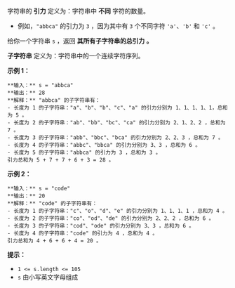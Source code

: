 字符串的 **引力** 定义为：字符串中 **不同** 字符的数量。

  * 例如，`"abbca"` 的引力为 `3` ，因为其中有 `3` 个不同字符 `'a'`、`'b'` 和 `'c'` 。

给你一个字符串 `s` ，返回 **其所有子字符串的总引力** **。**

**子字符串** 定义为：字符串中的一个连续字符序列。



**示例 1：**

    
    
    **输入：** s = "abbca"
    **输出：** 28
    **解释：** "abbca" 的子字符串有：
    - 长度为 1 的子字符串："a"、"b"、"b"、"c"、"a" 的引力分别为 1、1、1、1、1，总和为 5 。
    - 长度为 2 的子字符串："ab"、"bb"、"bc"、"ca" 的引力分别为 2、1、2、2 ，总和为 7 。
    - 长度为 3 的子字符串："abb"、"bbc"、"bca" 的引力分别为 2、2、3 ，总和为 7 。
    - 长度为 4 的子字符串："abbc"、"bbca" 的引力分别为 3、3 ，总和为 6 。
    - 长度为 5 的子字符串："abbca" 的引力为 3 ，总和为 3 。
    引力总和为 5 + 7 + 7 + 6 + 3 = 28 。
    

**示例 2：**

    
    
    **输入：** s = "code"
    **输出：** 20
    **解释：** "code" 的子字符串有：
    - 长度为 1 的子字符串："c"、"o"、"d"、"e" 的引力分别为 1、1、1、1 ，总和为 4 。
    - 长度为 2 的子字符串："co"、"od"、"de" 的引力分别为 2、2、2 ，总和为 6 。
    - 长度为 3 的子字符串："cod"、"ode" 的引力分别为 3、3 ，总和为 6 。
    - 长度为 4 的子字符串："code" 的引力为 4 ，总和为 4 。
    引力总和为 4 + 6 + 6 + 4 = 20 。
    



**提示：**

  * `1 <= s.length <= 105`
  * `s` 由小写英文字母组成

